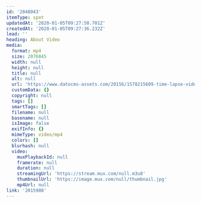 ```yaml
---
id: '2048043'
itemType: spot
updatedAt: '2020-01-05T09:27:58.701Z'
createdAt: '2020-01-05T09:27:36.232Z'
lead: ''
heading: About Video
media:
  format: mp4
  size: 2076845
  width: null
  height: null
  title: null
  alt: null
  url: 'https://www.datocms-assets.com/20156/1578215609-time-lapse-video-of-night-sky.mp4'
  customData: {}
  copyright: null
  tags: []
  smartTags: []
  filename: null
  basename: null
  isImage: false
  exifInfo: {}
  mimeType: video/mp4
  colors: []
  blurhash: null
  video:
    muxPlaybackId: null
    framerate: null
    duration: null
    streamingUrl: 'https://stream.mux.com/null.m3u8'
    thumbnailUrl: 'https://image.mux.com/null/thumbnail.jpg'
    mp4Url: null
link: '2015908'
---
```


